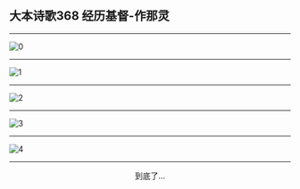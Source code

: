 
## 大本诗歌368 经历基督-作那灵
        
<div id="aplayer0"></div>

---

<img alt="0" data-original="/data/d0368/0">

---

<img alt="1" data-original="/data/d0368/1">

---

<img alt="2" data-original="/data/d0368/2">

---

<img alt="3" data-original="/data/d0368/3">

---

<img alt="4" data-original="/data/d0368/4">

---

<p style="text-align: center">到底了...</p>

<script src="/js/dist-view.js"></script>

<script>
MAIN.id = 'd0368';
        
const ap0 = new APlayer({
    container: document.getElementById('aplayer0'),
    volume: 1,
    loop: 'none',
    preload: 'none',
    audio: [{
        name: '大本诗歌368.mp3',
        artist: '大本诗歌',
        url: 'https://res.wx.qq.com/voice/getvoice?mediaid=MzI0NTk3MDM5M18yMjQ3NDkyMDMx',
        cover: '/favicon'
    }]
});
</script>
